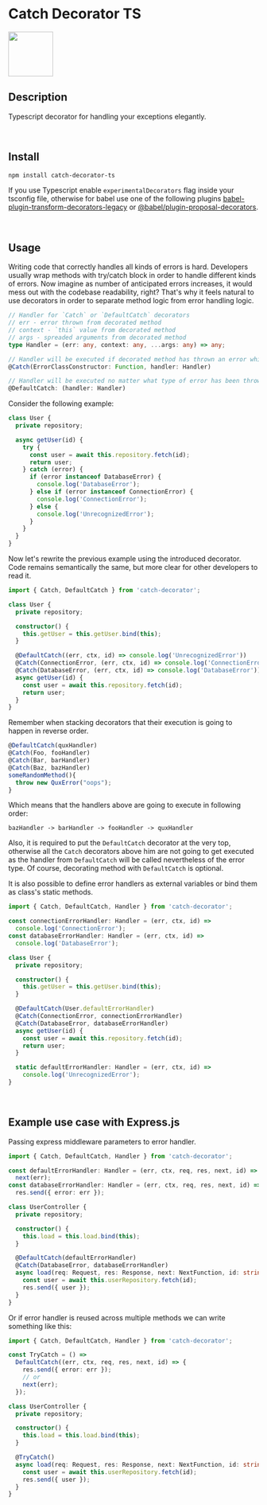 # Catch Decorator TS

<img src="https://upload.wikimedia.org/wikipedia/commons/thumb/c/c6/Toicon-icon-fandom-catch.svg/1200px-Toicon-icon-fandom-catch.svg.png" height="90" width="90">

## Description

Typescript decorator for handling your exceptions elegantly.

<br />

## Install

```bash
npm install catch-decorator-ts
```

If you use Typescript enable `experimentalDecorators` flag inside your tsconfig file, otherwise for babel use one of the following plugins [babel-plugin-transform-decorators-legacy](https://github.com/loganfsmyth/babel-plugin-transform-decorators-legacy) or [@babel/plugin-proposal-decorators](https://github.com/babel/babel/tree/master/packages/babel-plugin-proposal-decorators).

<br />

## Usage

Writing code that correctly handles all kinds of errors is hard. Developers usually wrap methods with try/catch block in order to handle different kinds of errors. Now imagine as number of anticipated errors increases, it would mess out with the codebase readability, right? That's why it feels natural to use decorators in order to separate method logic from error handling logic.

```ts
// Handler for `Catch` or `DefaultCatch` decorators
// err - error thrown from decorated method
// context - `this` value from decorated method
// args - spreaded arguments from decorated method
type Handler = (err: any, context: any, ...args: any) => any;

// Handler will be executed if decorated method has thrown an error which is instance of `ErrorClassConstructor`
@Catch(ErrorClassConstructor: Function, handler: Handler)

// Handler will be executed no matter what type of error has been thrown
@DefaultCatch: (handler: Handler)
```

Consider the following example:

```ts
class User {
  private repository;

  async getUser(id) {
    try {
      const user = await this.repository.fetch(id);
      return user;
    } catch (error) {
      if (error instanceof DatabaseError) {
        console.log('DatabaseError');
      } else if (error instanceof ConnectionError) {
        console.log('ConnectionError');
      } else {
        console.log('UnrecognizedError');
      }
    }
  }
}
```

Now let's rewrite the previous example using the introduced decorator. Code remains semantically the same, but more clear for other developers to read it.

```ts
import { Catch, DefaultCatch } from 'catch-decorator';

class User {
  private repository;

  constructor() {
    this.getUser = this.getUser.bind(this);
  }

  @DefaultCatch((err, ctx, id) => console.log('UnrecognizedError'))
  @Catch(ConnectionError, (err, ctx, id) => console.log('ConnectionError'))
  @Catch(DatabaseError, (err, ctx, id) => console.log('DatabaseError'))
  async getUser(id) {
    const user = await this.repository.fetch(id);
    return user;
  }
}
```

Remember when stacking decorators that their execution is going to happen in reverse order.

```ts
@DefaultCatch(quxHandler)
@Catch(Foo, fooHandler)
@Catch(Bar, barHandler)
@Catch(Baz, bazHandler)
someRandomMethod(){
  throw new QuxError("oops");
}
```

Which means that the handlers above are going to execute in following order:

```
bazHandler -> barHandler -> fooHandler -> quxHandler
```

Also, it is required to put the `DefaultCatch` decorator at the very top, otherwise all the `Catch` decorators above him are not going to get executed as the handler from `DefaultCatch` will be called nevertheless of the error type. Of course, decorating method with `DefaultCatch` is optional.

It is also possible to define error handlers as external variables or bind them as class's static methods.

```ts
import { Catch, DefaultCatch, Handler } from 'catch-decorator';

const connectionErrorHandler: Handler = (err, ctx, id) =>
  console.log('ConnectionError');
const databaseErrorHandler: Handler = (err, ctx, id) =>
  console.log('DatabaseError');

class User {
  private repository;

  constructor() {
    this.getUser = this.getUser.bind(this);
  }

  @DefaultCatch(User.defaultErrorHandler)
  @Catch(ConnectionError, connectionErrorHandler)
  @Catch(DatabaseError, databaseErrorHandler)
  async getUser(id) {
    const user = await this.repository.fetch(id);
    return user;
  }

  static defaultErrorHandler: Handler = (err, ctx, id) =>
    console.log('UnrecognizedError');
}
```

<br />

## Example use case with Express.js

Passing express middleware parameters to error handler.

```ts
import { Catch, DefaultCatch, Handler } from 'catch-decorator';

const defaultErrorHandler: Handler = (err, ctx, req, res, next, id) =>
  next(err);
const databaseErrorHandler: Handler = (err, ctx, req, res, next, id) =>
  res.send({ error: err });

class UserController {
  private repository;

  constructor() {
    this.load = this.load.bind(this);
  }

  @DefaultCatch(defaultErrorHandler)
  @Catch(DatabaseError, databaseErrorHandler)
  async load(req: Request, res: Response, next: NextFunction, id: string) {
    const user = await this.userRepository.fetch(id);
    res.send({ user });
  }
}
```

Or if error handler is reused across multiple methods we can write something like this:

```ts
import { Catch, DefaultCatch, Handler } from 'catch-decorator';

const TryCatch = () =>
  DefaultCatch((err, ctx, req, res, next, id) => {
    res.send({ error: err });
    // or
    next(err);
  });

class UserController {
  private repository;

  constructor() {
    this.load = this.load.bind(this);
  }

  @TryCatch()
  async load(req: Request, res: Response, next: NextFunction, id: string) {
    const user = await this.userRepository.fetch(id);
    res.send({ user });
  }
}
```
